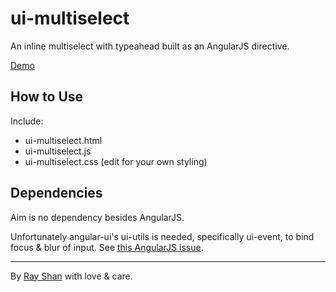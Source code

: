 ui-multiselect
==============

An inline multiselect with typeahead built as an AngularJS directive.

[Demo](http://shan.io/ui-multiselect/demo.html)

<!-- [Why and how this was built](medium.com). -->

How to Use
----------

Include:

*	ui-multiselect.html
* ui-multiselect.js
* ui-multiselect.css (edit for your own styling)

Dependencies
------------

Aim is no dependency besides AngularJS.

Unfortunately angular-ui's ui-utils is needed, specifically ui-event, to bind focus & blur of input. See [this AngularJS issue](https://github.com/angular/angular.js/issues/1277).

---

By [Ray Shan](http://www.rayshan.com) with love & care.
<!-- By [Ray Shan](shan.io) with love & care. -->
